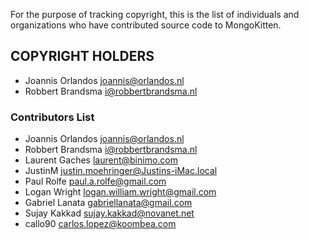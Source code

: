 For the purpose of tracking copyright, this is the list of individuals and
organizations who have contributed source code to MongoKitten.

## COPYRIGHT HOLDERS

- Joannis Orlandos <joannis@orlandos.nl>
- Robbert Brandsma <i@robbertbrandsma.nl>

### Contributors List
- Joannis Orlandos <joannis@orlandos.nl>
- Robbert Brandsma <i@robbertbrandsma.nl>
- Laurent Gaches <laurent@binimo.com>
- JustinM <justin.moehringer@Justins-iMac.local>
- Paul Rolfe <paul.a.rolfe@gmail.com>
- Logan Wright <logan.william.wright@gmail.com>
- Gabriel Lanata <gabriellanata@gmail.com>
- Sujay Kakkad <sujay.kakkad@novanet.net>
- callo90 <carlos.lopez@koombea.com>
